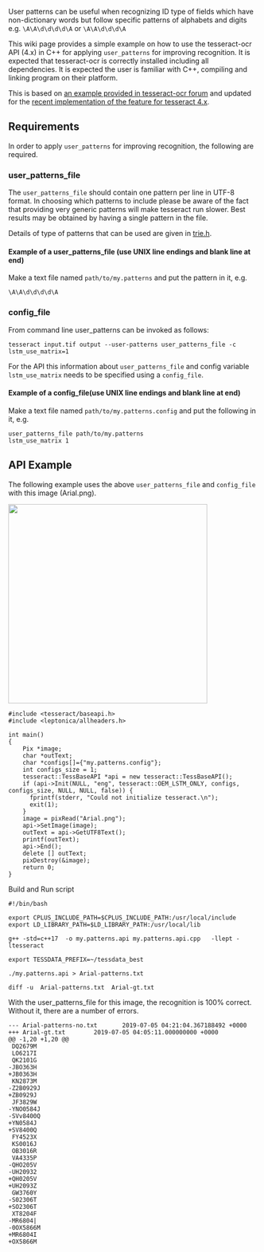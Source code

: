User patterns can be useful when recognizing ID type of fields which have non-dictionary words but follow specific patterns of alphabets and digits e.g. `\A\A\d\d\d\d\A`  or `\A\A\d\d\d\A`

This wiki page provides a simple example on how to use the tesseract-ocr API (4.x) in C++ for applying `user_patterns` for improving recognition. It is expected that tesseract-ocr is correctly installed including all dependencies.
It is expected the user is familiar with C++, compiling and linking program on their platform.

This is based on [an example provided in tesseract-ocr forum](https://groups.google.com/forum/#!msg/tesseract-ocr/y052O_DwYic/gsJN1NHBfqkJ) and updated for the [recent implementation of the feature for tesseract 4.x](https://github.com/tesseract-ocr/tesseract/pull/2328).

## Requirements

In order to apply `user_patterns` for improving recognition, the following are required.

### user_patterns_file

The `user_patterns_file` should contain one pattern per line in UTF-8 format.  In choosing which patterns to include please be aware of the fact that providing very generic patterns will make tesseract run slower. Best results may be obtained by having a single pattern in the file. 

Details of type of patterns that can be used are given in [trie.h](https://github.com/tesseract-ocr/tesseract/blob/master/src/dict/trie.h#L185). 

#### Example of a user_patterns_file (use UNIX line endings and blank line at end)

Make a text file named `path/to/my.patterns` and put the pattern in it, e.g.

```
\A\A\d\d\d\d\A

```

### config_file

From command line user_patterns can be invoked as follows:

```
tesseract input.tif output --user-patterns user_patterns_file -c lstm_use_matrix=1
```

For the API this information about `user_patterns_file` and config variable `lstm_use_matrix` needs to be specified using a `config_file`. 

#### Example of a config_file(use UNIX line endings and blank line at end)

Make a text file named `path/to/my.patterns.config` and put the following in it, e.g.

```
user_patterns_file path/to/my.patterns
lstm_use_matrix 1

```

## API Example

The following example uses the above `user_patterns_file` and `config_file` with this image (Arial.png).

 <img src="https://user-images.githubusercontent.com/5095331/60698052-34c08680-9f0b-11e9-8c9a-7c1aaa9b1e02.png" height=400>

```
#include <tesseract/baseapi.h>
#include <leptonica/allheaders.h>

int main()
{
    Pix *image;
    char *outText; 
    char *configs[]={"my.patterns.config"};
    int configs_size = 1;
	tesseract::TessBaseAPI *api = new tesseract::TessBaseAPI();
    if (api->Init(NULL, "eng", tesseract::OEM_LSTM_ONLY, configs, configs_size, NULL, NULL, false)) {
      fprintf(stderr, "Could not initialize tesseract.\n");
      exit(1);
    }
    image = pixRead("Arial.png");
    api->SetImage(image);
    outText = api->GetUTF8Text();
    printf(outText);
    api->End();
    delete [] outText;
    pixDestroy(&image);
    return 0;
}

```

Build and Run script

```
#!/bin/bash

export CPLUS_INCLUDE_PATH=$CPLUS_INCLUDE_PATH:/usr/local/include
export LD_LIBRARY_PATH=$LD_LIBRARY_PATH:/usr/local/lib

g++ -std=c++17  -o my.patterns.api my.patterns.api.cpp   -llept -ltesseract

export TESSDATA_PREFIX=~/tessdata_best

./my.patterns.api > Arial-patterns.txt

diff -u  Arial-patterns.txt  Arial-gt.txt

```

With the user_patterns_file for this image, the recognition is 100% correct. Without it, there are a number of errors.

```
--- Arial-patterns-no.txt       2019-07-05 04:21:04.367188492 +0000
+++ Arial-gt.txt        2019-07-05 04:05:11.000000000 +0000
@@ -1,20 +1,20 @@
 DQ2679M
 LO6217I
 QK2101G
-JBO363H
+JB0363H
 KN2873M
-Z2B0929J
+ZB0929J
 JF3829W
-YNO0584J
-SVv8400Q
+YN0584J
+SV8400Q
 FY4523X
 KS0016J
 OB3016R
 VA4335P
-QHO205V
-UH20932
+QH0205V
+UH2093Z
 GW3760Y
-S02306T
+SO2306T
 XT8204F
-MR6804|
-0OX5866M
+MR6804I
+OX5866M
```